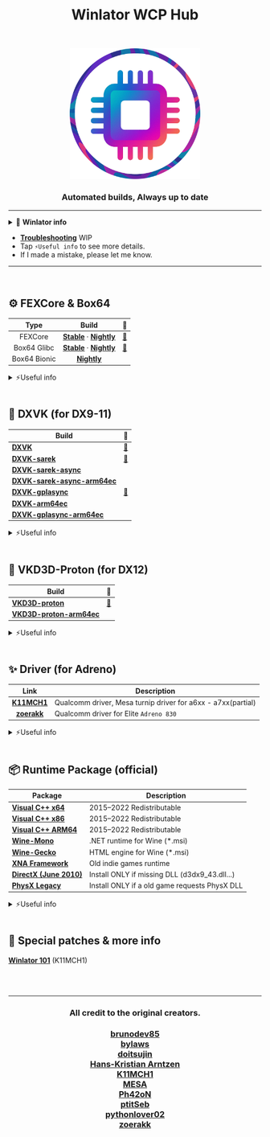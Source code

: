 <h1 align="center">Winlator WCP Hub</h1>
<br>

<p align="center">
  <img src="./Logo.png" alt="logoo" width="260">
</p>


<h3 align="center">Automated builds, Always up to date</h3>

---
<details>
  <summary>🚀 <b>Winlator info</b></summary>

## 🎮 Winlator

Winlator is an Android application started by brunodev85 that lets you run Windows (x86_64) applications using Wine and Box86/Box64.


| Type       | 🧠 |
|:------:|:------:|
| [**Official Winlator**](https://github.com/brunodev85/winlator) | Glibc |
| [**Winlator-Frost**](https://github.com/MrPhryaNikFrosty/Winlator-Frost) | Glibc |
| [**Winlator-AMod**](https://github.com/afeimod/winlator-mod) | Glibc |
| [**Winlator-CMod**](https://github.com/coffincolors/winlator) | Bionic |

| Runtime | Description |
|:-:|-|
|Glibc  | Official default. stable with solid performance. (Box64 Only) |
|Bionic | Android native. faster, potential issues. (FEX + Box64) |

- Discontinued or nightly builds are not covered.<br>
- CMod (bionic) offers the best controller support.<br>

---

</details>

- [**Troubleshooting**](https://github.com/Arihany/WinlatorWCPHub/blob/main/Troubleshooting.md) WIP
- Tap ```⚡Useful info``` to see more details.
- If I made a mistake, please let me know.
---
<br>

## ⚙️ FEXCore & Box64

| Type | Build | 📜 |
|:------:|:------:|:------:|
| FEXCore | [**Stable**](https://github.com/Arihany/WinlatorWCPHub/releases/tag/FEX-STABLE) · [**Nightly**](https://github.com/Arihany/WinlatorWCPHub/releases/tag/FEX-NIGHTLY) | <a href="https://github.com/FEX-Emu/FEX">🔗</a> |
| Box64 Glibc | [**Stable**](https://github.com/Arihany/WinlatorWCPHub/releases/tag/BOX64-STABLE) · [**Nightly**](https://github.com/Arihany/WinlatorWCPHub/releases/tag/BOX64-NIGHTLY) | <a href="https://github.com/ptitSeb/box64">🔗</a> |
| Box64 Bionic | [**Nightly**](https://github.com/Arihany/WinlatorWCPHub/releases/tag/BOX64-BIONIC-NIGHTLY)| |

<details>
  <summary>⚡Useful info</summary>
<br>
  
| Type       | Description |
|:------:|-------------|
| **FEX**  | Easy to configure, can improve performance when paired with the arm64ec translation layer. |
| **Box64** | More complex to configure, but it generally runs a wider range of games than FEX. |

- Unity games are generally more stable when run with Box64.
- Basic Box64 settings for unity games: ```STRONGMEM=1+``` ```CALLRET=0``` ```WEAKBARRIER=0~1```
- ```WEAKBARRIER``` can mitigate the performance hit from ```STRONGMEM```, but regressions or crashes have been reported depending on the build/version/game. If issues occur, set it to ```0```.

</details>
<br>

## 🧩 DXVK (for DX9-11)

| Build | 📜 |
|-------|:------:|
| [**DXVK**](https://github.com/Arihany/WinlatorWCPHub/releases/tag/DXVK) |  <a href="https://github.com/doitsujin/dxvk">🔗</a> |
| [**DXVK-sarek**](https://github.com/Arihany/WinlatorWCPHub/releases/tag/DXVK-SAREK) |  <a href="https://github.com/pythonlover02/DXVK-Sarek">🔗</a> |
| [**DXVK-sarek-async**](https://github.com/Arihany/WinlatorWCPHub/releases/tag/DXVK-SAREK-ASYNC) |   |
| [**DXVK-sarek-async-arm64ec**](https://github.com/Arihany/WinlatorWCPHub/releases/tag/DXVK-SAREK-ASYNC-ARM64EC) |   |
| [**DXVK-gplasync**](https://github.com/Arihany/WinlatorWCPHub/releases/tag/DXVK-GPLASYNC) |  <a href="https://gitlab.com/Ph42oN/dxvk-gplasync">🔗</a> |
| [**DXVK-arm64ec**](https://github.com/Arihany/WinlatorWCPHub/releases/tag/DXVK-ARM64EC) |   |
| [**DXVK-gplasync-arm64ec**](https://github.com/Arihany/WinlatorWCPHub/releases/tag/DXVK-GPLASYNC-ARM64EC) |   |

<details>
  <summary>⚡Useful info</summary>
<br> 

| Type       | Description    |
|:------:|-----------------|
| **sarek**    | Provides backports for old GPUs that don’t support Vulkan 1.3. (May run better on older devices.) |
| **gplasync** | Reduces stuttering by rendering frames before shader compilation. |
| **arm64ec**  | Boosts performance in 64-bit games. ⚠️ **Use only with FEX.** ⚠️ |

- GPLAsync patches are marked with ```-n``` so ```2.7-1``` is based on DXVK ```2.7```
- Newer versions don’t always mean better performance.
- If you encounter rendering issues, try a newer build or revert to the standard DXVK.
- If the game has a built-in frame limiter, use that. In some cases, ```DXVK_FRAME_RATE``` can introduce stutter.

</details>
<br>

## 🌌 VKD3D-Proton (for DX12)

| Build | 📜 |
|-------|:------:|
| [**VKD3D-proton**](https://github.com/Arihany/WinlatorWCPHub/releases/tag/VKD3D-PROTON) |  <a href="https://github.com/HansKristian-Work/vkd3d-proton">🔗</a> |
| [**VKD3D-proton-arm64ec**](https://github.com/Arihany/WinlatorWCPHub/releases/tag/VKD3D-PROTON-ARM64EC) |   |

<details>
  <summary>⚡Useful info</summary>
<br>
  
| Type       | Description                                                   |
|:------:|---------------------------------------------------------------|
| **arm64ec**  | Boosts performance in 64-bit games. ⚠️ **Use only with FEX.** ⚠️ |

- If it isn’t required, **leave the VKD3D feature level at its default**. Forcing a higher feature level can trigger different code paths and extra shader compilation, which may lead to stutter.
- You can limit the frame rate using: ```DXVK_FRAME_RATE``` or ```VKD3D_FRAME_RATE```
- If the game has a built-in frame limiter, use that. In some cases, ```X_FRAME_RATE``` can introduce stutter.

</details>
<br>

## ✨ Driver (for Adreno)
| Link | Description |
|:-------:|------|
| [**K11MCH1**](https://github.com/K11MCH1/AdrenoToolsDrivers) | Qualcomm driver, Mesa turnip driver for a6xx - a7xx(partial) |
| [**zoerakk**](https://github.com/zoerakk/qualcomm-adreno-driver) | Qualcomm driver for Elite ```Adreno 830``` |

<details>
  <summary>⚡Useful info</summary>
<br> 
  
| Type       | Description                                                   |
|:------:|---------------------------------------------------------------|
| **Qualcomm driver**    | Extracted from the official Adreno driver of a recent device. Partially compatible with similar chipsets. Emulation may show reduced performance or rendering glitches. |
| **Mesa turnip driver** | Open source Mesa driver with broader Vulkan support and emulator friendly behavior. Often more compatible or stable across devices. Results vary by version and SoC. |

- There are no signs of ```Adreno 830``` support in freedreno/Turnip, and no upstream work has publicly started 😔

</details>
<br>


## 📦 Runtime Package (official)

| Package | Description |
|-------|-------------|
| [**Visual C++ x64**](https://aka.ms/vs/17/release/vc_redist.x64.exe) | 2015–2022 Redistributable |
| [**Visual C++ x86**](https://aka.ms/vs/17/release/vc_redist.x86.exe) | 2015–2022 Redistributable |
| [**Visual C++ ARM64**](https://aka.ms/vs/17/release/vc_redist.arm64.exe) | 2015–2022 Redistributable |
| [**Wine-Mono**](https://github.com/wine-mono/wine-mono/releases) | .NET runtime for Wine (*.msi) |
| [**Wine-Gecko**](https://dl.winehq.org/wine/wine-gecko/) | HTML engine for Wine (*.msi) |
| [**XNA Framework**](https://download.microsoft.com/download/a/c/2/ac2c903b-e6e8-42c2-9fd7-bebac362a930/xnafx40_redist.msi) | Old indie games runtime |
| [**DirectX (June 2010)**](https://download.microsoft.com/download/8/4/a/84a35bf1-dafe-4ae8-82af-ad2ae20b6b14/directx_Jun2010_redist.exe) | Install ONLY if missing DLL (d3dx9_43.dll...) |
| [**PhysX Legacy**](https://www.nvidia.com/content/DriverDownload-March2009/confirmation.php?url=/Windows/9.13.0604/PhysX-9.13.0604-SystemSoftware-Legacy.msi&lang=us&type=Other) | Install ONLY if a old game requests PhysX DLL |

<details>
  <summary>⚡Useful info</summary>
<br>

- If Visual C++ errors persist in an ARM64EC container, install ```Visual C++ ARM64```
- If older VC++ is needed, try an [**AIO package**](https://github.com/abbodi1406/vcredist). <br>
- May require the official [**.NET Framework**](https://dotnet.microsoft.com/ko-kr/download/dotnet-framework) instead of Mono.

</details>
<br>

## 🔁 Special patches & more info
[**Winlator 101**](https://github.com/K11MCH1/Winlator101) (K11MCH1)

<br><br>

---

<h3 align="center">All credit to the original creators.</h3><p align="center">
<h3 align="center">

[brunodev85](https://github.com/brunodev85)<br>
[bylaws](https://github.com/bylaws)<br>
[doitsujin](https://github.com/doitsujin)<br>
[Hans-Kristian Arntzen](https://github.com/HansKristian-Work)<br>
[K11MCH1](https://github.com/K11MCH1)<br>
[MESA](https://mesa3d.org/)<br>
[Ph42oN](https://gitlab.com/Ph42oN)<br>
[ptitSeb](https://github.com/ptitSeb)<br>
[pythonlover02](https://github.com/pythonlover02)<br>
[zoerakk](https://github.com/zoerakk)

</h3><p align="center">

